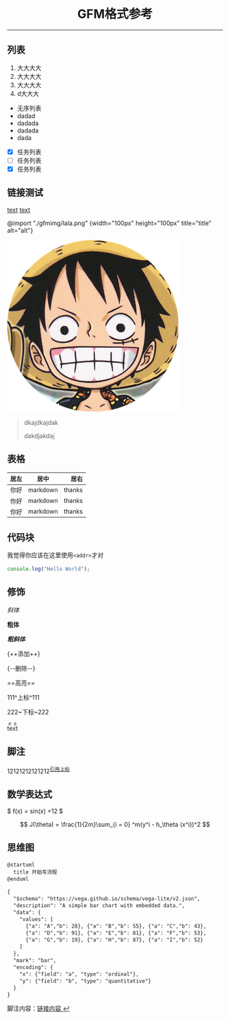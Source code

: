 
<center><h1>GFM格式参考</h1></center>

---

## 列表
1. 大大大大
2. 大大大大
3. 大大大大
4. d大大大
   
- 无序列表
- dadad
- dadada
- dadada
- dada

- [x] 任务列表
- [ ] 任务列表
- [x] 任务列表

## 链接测试
[text](https://www.baidu.com)
[text][baidu]

[baidu]:https://www.baidu.com

@import "./gfmimg/lala.png" {width="100px" height="100px" title="title" alt="alt"}

![alt](./gfmimg/lala.png)

> dkajdkajdak
> 
> dakdjakdaj

## 表格
居左|居中|居右
:--|:--:|--:
你好|markdown|thanks
你好|markdown|thanks
你好|markdown|thanks

## 代码块
我觉得你应该在这里使用`<addr>`才对
```javascript
console.log("Hello World");
```

## 修饰
*斜体*

**粗体**

***粗斜体***

{++添加++}

{--删除--}

==高亮==

111^上标^111

222~下标~222

<ruby>text<rp>(</rp><rt>拼音</rt><rp>)</rp></ruby>

## 脚注
12121212121212<sup><a id="a1" href="#a2">引用上标</a></sup>


## 数学表达式
$ f(x) = sin(x) +12 $



$$
J(\theta) = \frac{1}{2m}\sum_{i = 0} ^m(y^i - h_\theta (x^i))^2
$$

## 思维图
```puml
@startuml
  title 开始写流程
@enduml
``` 


```vega-lite
{
  "$schema": "https://vega.github.io/schema/vega-lite/v2.json",
  "description": "A simple bar chart with embedded data.",
  "data": {
    "values": [
      {"a": "A","b": 28}, {"a": "B","b": 55}, {"a": "C","b": 43},
      {"a": "D","b": 91}, {"a": "E","b": 81}, {"a": "F","b": 53},
      {"a": "G","b": 19}, {"a": "H","b": 87}, {"a": "I","b": 52}
    ]
  },
  "mark": "bar",
  "encoding": {
    "x": {"field": "a", "type": "ordinal"},
    "y": {"field": "b", "type": "quantitative"}
  }
}
```


<p id="a2">脚注内容：<a href="http://www.baidu.com">链接内容 </a><a href="#a1">↩︎</a></p>
